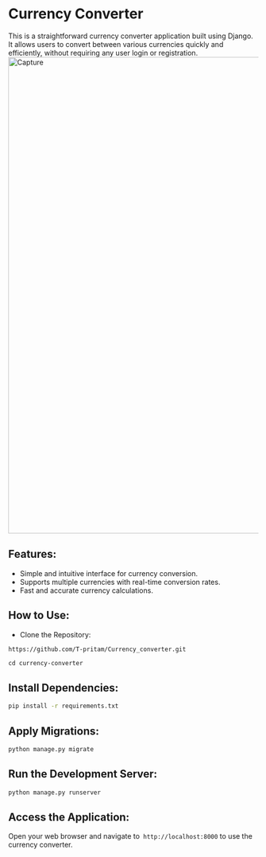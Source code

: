 # Currency Converter
This is a straightforward currency converter application built using Django. It allows users to convert between various currencies quickly and efficiently, without requiring any user login or registration.
<img width="958" alt="Capture" src="https://github.com/T-pritam/Currency_converter/assets/103520152/5f702553-ee79-45b4-8a5d-e5290d3748b8">

## Features:
- Simple and intuitive interface for currency conversion.
- Supports multiple currencies with real-time conversion rates.
- Fast and accurate currency calculations.

## How to Use:
- Clone the Repository:
```bash 
https://github.com/T-pritam/Currency_converter.git 
```
```cd currency-converter```
## Install Dependencies:

```bash
pip install -r requirements.txt
```
## Apply Migrations:
```bash
python manage.py migrate
```
## Run the Development Server:

```bash
python manage.py runserver
```
## Access the Application:
Open your web browser and navigate to``` http://localhost:8000``` to use the currency converter.
